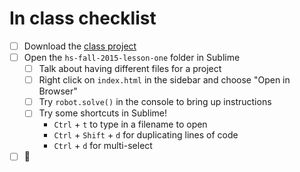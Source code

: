 # In class checklist

- [ ] Download the [class project](https://github.com/codeparkhouston/hs-fall-2015/archive/lesson-one.zip)
- [ ] Open the `hs-fall-2015-lesson-one` folder in Sublime
  - [ ] Talk about having different files for a project
  - [ ] Right click on `index.html` in the sidebar and choose "Open in Browser"
  - [ ] Try `robot.solve()` in the console to bring up instructions
  - [ ] Try some shortcuts in Sublime!
    * `Ctrl` + `t` to type in a filename to open
    * `Ctrl` + `Shift` + `d` for duplicating lines of code
    * `Ctrl` + `d` for multi-select
- [ ] :clap:
